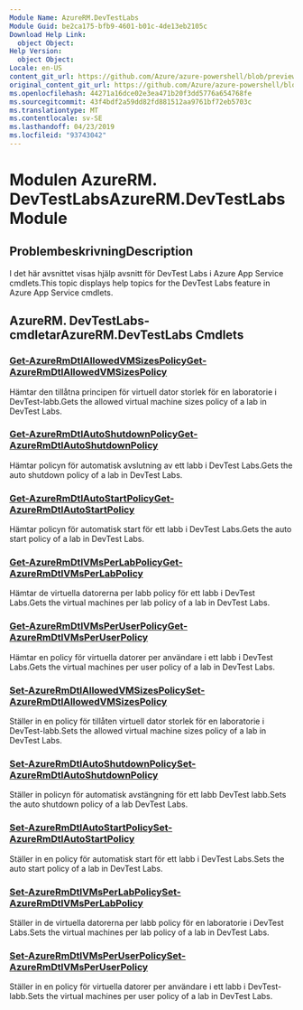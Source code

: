 ```yaml
---
Module Name: AzureRM.DevTestLabs
Module Guid: be2ca175-bfb9-4601-b01c-4de13eb2105c
Download Help Link:
  object Object: 
Help Version:
  object Object: 
Locale: en-US
content_git_url: https://github.com/Azure/azure-powershell/blob/preview/src/ResourceManager/DevTestLabs/Commands.DevTestLabs/help/AzureRM.DevTestLabs.md
original_content_git_url: https://github.com/Azure/azure-powershell/blob/preview/src/ResourceManager/DevTestLabs/Commands.DevTestLabs/help/AzureRM.DevTestLabs.md
ms.openlocfilehash: 44271a16dce02e3ea471b20f3dd5776a654768fe
ms.sourcegitcommit: 43f4bdf2a59dd82fd881512aa9761bf72eb5703c
ms.translationtype: MT
ms.contentlocale: sv-SE
ms.lasthandoff: 04/23/2019
ms.locfileid: "93743042"
---
```

# <span data-ttu-id="d6716-101">Modulen AzureRM. DevTestLabs</span><span class="sxs-lookup"><span data-stu-id="d6716-101">AzureRM.DevTestLabs Module</span></span>
## <span data-ttu-id="d6716-102">Problembeskrivning</span><span class="sxs-lookup"><span data-stu-id="d6716-102">Description</span></span>
<span data-ttu-id="d6716-103">I det här avsnittet visas hjälp avsnitt för DevTest Labs i Azure App Service cmdlets.</span><span class="sxs-lookup"><span data-stu-id="d6716-103">This topic displays help topics for the DevTest Labs feature in Azure App Service cmdlets.</span></span>

## <span data-ttu-id="d6716-104">AzureRM. DevTestLabs-cmdletar</span><span class="sxs-lookup"><span data-stu-id="d6716-104">AzureRM.DevTestLabs Cmdlets</span></span>
### [<span data-ttu-id="d6716-105">Get-AzureRmDtlAllowedVMSizesPolicy</span><span class="sxs-lookup"><span data-stu-id="d6716-105">Get-AzureRmDtlAllowedVMSizesPolicy</span></span>](Get-AzureRmDtlAllowedVMSizesPolicy.md)
<span data-ttu-id="d6716-106">Hämtar den tillåtna principen för virtuell dator storlek för en laboratorie i DevTest-labb.</span><span class="sxs-lookup"><span data-stu-id="d6716-106">Gets the allowed virtual machine sizes policy of a lab in DevTest Labs.</span></span>

### [<span data-ttu-id="d6716-107">Get-AzureRmDtlAutoShutdownPolicy</span><span class="sxs-lookup"><span data-stu-id="d6716-107">Get-AzureRmDtlAutoShutdownPolicy</span></span>](Get-AzureRmDtlAutoShutdownPolicy.md)
<span data-ttu-id="d6716-108">Hämtar policyn för automatisk avslutning av ett labb i DevTest Labs.</span><span class="sxs-lookup"><span data-stu-id="d6716-108">Gets the auto shutdown policy of a lab in DevTest Labs.</span></span>

### [<span data-ttu-id="d6716-109">Get-AzureRmDtlAutoStartPolicy</span><span class="sxs-lookup"><span data-stu-id="d6716-109">Get-AzureRmDtlAutoStartPolicy</span></span>](Get-AzureRmDtlAutoStartPolicy.md)
<span data-ttu-id="d6716-110">Hämtar policyn för automatisk start för ett labb i DevTest Labs.</span><span class="sxs-lookup"><span data-stu-id="d6716-110">Gets the auto start policy of a lab in DevTest Labs.</span></span>

### [<span data-ttu-id="d6716-111">Get-AzureRmDtlVMsPerLabPolicy</span><span class="sxs-lookup"><span data-stu-id="d6716-111">Get-AzureRmDtlVMsPerLabPolicy</span></span>](Get-AzureRmDtlVMsPerLabPolicy.md)
<span data-ttu-id="d6716-112">Hämtar de virtuella datorerna per labb policy för ett labb i DevTest Labs.</span><span class="sxs-lookup"><span data-stu-id="d6716-112">Gets the virtual machines per lab policy of a lab in DevTest Labs.</span></span>

### [<span data-ttu-id="d6716-113">Get-AzureRmDtlVMsPerUserPolicy</span><span class="sxs-lookup"><span data-stu-id="d6716-113">Get-AzureRmDtlVMsPerUserPolicy</span></span>](Get-AzureRmDtlVMsPerUserPolicy.md)
<span data-ttu-id="d6716-114">Hämtar en policy för virtuella datorer per användare i ett labb i DevTest Labs.</span><span class="sxs-lookup"><span data-stu-id="d6716-114">Gets the virtual machines per user policy of a lab in DevTest Labs.</span></span>

### [<span data-ttu-id="d6716-115">Set-AzureRmDtlAllowedVMSizesPolicy</span><span class="sxs-lookup"><span data-stu-id="d6716-115">Set-AzureRmDtlAllowedVMSizesPolicy</span></span>](Set-AzureRmDtlAllowedVMSizesPolicy.md)
<span data-ttu-id="d6716-116">Ställer in en policy för tillåten virtuell dator storlek för en laboratorie i DevTest-labb.</span><span class="sxs-lookup"><span data-stu-id="d6716-116">Sets the allowed virtual machine sizes policy of a lab in DevTest Labs.</span></span>

### [<span data-ttu-id="d6716-117">Set-AzureRmDtlAutoShutdownPolicy</span><span class="sxs-lookup"><span data-stu-id="d6716-117">Set-AzureRmDtlAutoShutdownPolicy</span></span>](Set-AzureRmDtlAutoShutdownPolicy.md)
<span data-ttu-id="d6716-118">Ställer in policyn för automatisk avstängning för ett labb DevTest labb.</span><span class="sxs-lookup"><span data-stu-id="d6716-118">Sets the auto shutdown policy of a lab DevTest Labs.</span></span>

### [<span data-ttu-id="d6716-119">Set-AzureRmDtlAutoStartPolicy</span><span class="sxs-lookup"><span data-stu-id="d6716-119">Set-AzureRmDtlAutoStartPolicy</span></span>](Set-AzureRmDtlAutoStartPolicy.md)
<span data-ttu-id="d6716-120">Ställer in en policy för automatisk start för ett labb i DevTest Labs.</span><span class="sxs-lookup"><span data-stu-id="d6716-120">Sets the auto start policy of a lab in DevTest Labs.</span></span>

### [<span data-ttu-id="d6716-121">Set-AzureRmDtlVMsPerLabPolicy</span><span class="sxs-lookup"><span data-stu-id="d6716-121">Set-AzureRmDtlVMsPerLabPolicy</span></span>](Set-AzureRmDtlVMsPerLabPolicy.md)
<span data-ttu-id="d6716-122">Ställer in de virtuella datorerna per labb policy för en laboratorie i DevTest Labs.</span><span class="sxs-lookup"><span data-stu-id="d6716-122">Sets the virtual machines per lab policy of a lab in DevTest Labs.</span></span>

### [<span data-ttu-id="d6716-123">Set-AzureRmDtlVMsPerUserPolicy</span><span class="sxs-lookup"><span data-stu-id="d6716-123">Set-AzureRmDtlVMsPerUserPolicy</span></span>](Set-AzureRmDtlVMsPerUserPolicy.md)
<span data-ttu-id="d6716-124">Ställer in en policy för virtuella datorer per användare i ett labb i DevTest-labb.</span><span class="sxs-lookup"><span data-stu-id="d6716-124">Sets the virtual machines per user policy of a lab in DevTest Labs.</span></span>

